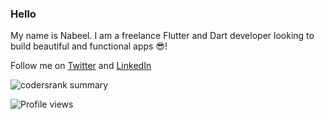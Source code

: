 ### Hello

My name is Nabeel. I am a freelance Flutter and Dart developer looking to build beautiful and functional apps 😎!

Follow me on [Twitter](https://twitter.com/exabyt3_) and [LinkedIn](https://www.linkedin.com/in/nabeel-parkar-9a33b717b/)

![codersrank summary](https://cr-ss-service.azurewebsites.net/api/ScreenShot?widget=summary&username=exaby73)

![Profile views](https://gpvc.arturio.dev/Parkar99)
